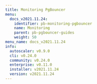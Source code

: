 ```yaml
---
title: Monitoring PgBouncer
menu:
  docs_v2021.11.24:
    identifier: pb-monitoring-pgbouncer
    name: Monitoring
    parent: pb-pgbouncer-guides
    weight: 50
menu_name: docs_v2021.11.24
info:
  autoscaler: v0.9.0
  cli: v0.24.0
  community: v0.24.0
  enterprise: v0.11.0
  installer: v2021.11.24
  version: v2021.11.24
---
```


